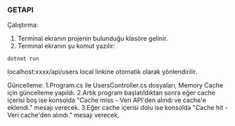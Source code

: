 ### GETAPI
Çalıştırma:
1. Terminal ekranın projenin bulunduğu klasöre gelinir.
2. Terminal ekranın şu komut yazılır:
  ```Csharp
  dotnet run
  ```
localhost:xxxx/api/users local linkine otomatik olarak yönlendirilir.

Güncelleme: 
1.Program.cs ile UsersController.cs dosyaları, Memory Cache için güncelleme yapıldı. 
2.Artık program başlatıldıktan sonra eğer cache içerisi boş ise konsolda "Cache miss - Veri API'den alındı ve cache'e eklendi." mesajı verecek. 
3.Eğer cache içerisi dolu ise konsolda "Cache hit - Veri cache'den alındı." mesajı verecek. 
